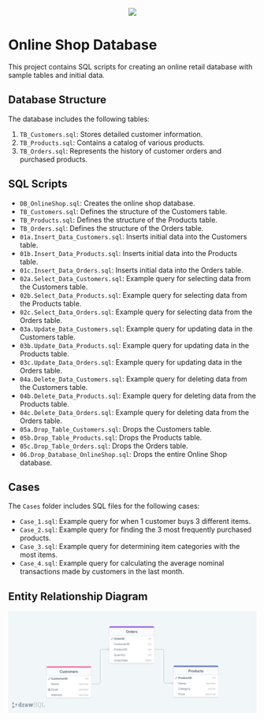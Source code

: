 <p align="center">
  <a href="https://skillicons.dev">
    <img src="https://skillicons.dev/icons?i=mysql" height="180" />
  </a>
</p>

# Online Shop Database

This project contains SQL scripts for creating an online retail database with sample tables and initial data.

## Database Structure

The database includes the following tables:

1. `TB_Customers.sql`: Stores detailed customer information.
2. `TB_Products.sql`: Contains a catalog of various products.
3. `TB_Orders.sql`: Represents the history of customer orders and purchased products.

## SQL Scripts

- `DB_OnlineShop.sql`: Creates the online shop database.
- `TB_Customers.sql`: Defines the structure of the Customers table.
- `TB_Products.sql`: Defines the structure of the Products table.
- `TB_Orders.sql`: Defines the structure of the Orders table.
- `01a.Insert_Data_Customers.sql`: Inserts initial data into the Customers table.
- `01b.Insert_Data_Products.sql`: Inserts initial data into the Products table.
- `01c.Insert_Data_Orders.sql`: Inserts initial data into the Orders table.
- `02a.Select_Data_Customers.sql`: Example query for selecting data from the Customers table.
- `02b.Select_Data_Products.sql`: Example query for selecting data from the Products table.
- `02c.Select_Data_Orders.sql`: Example query for selecting data from the Orders table.
- `03a.Update_Data_Customers.sql`: Example query for updating data in the Customers table.
- `03b.Update_Data_Products.sql`: Example query for updating data in the Products table.
- `03c.Update_Data_Orders.sql`: Example query for updating data in the Orders table.
- `04a.Delete_Data_Customers.sql`: Example query for deleting data from the Customers table.
- `04b.Delete_Data_Products.sql`: Example query for deleting data from the Products table.
- `04c.Delete_Data_Orders.sql`: Example query for deleting data from the Orders table.
- `05a.Drop_Table_Customers.sql`: Drops the Customers table.
- `05b.Drop_Table_Products.sql`: Drops the Products table.
- `05c.Drop_Table_Orders.sql`: Drops the Orders table.
- `06.Drop_Database_OnlineShop.sql`: Drops the entire Online Shop database.

## Cases

The `Cases` folder includes SQL files for the following cases:
- `Case_1.sql`: Example query for when 1 customer buys 3 different items.
- `Case_2.sql`: Example query for finding the 3 most frequently purchased products.
- `Case_3.sql`: Example query for determining item categories with the most items.
- `Case_4.sql`: Example query for calculating the average nominal transactions made by customers in the last month.

## Entity Relationship Diagram
<p align="center">
  <img src="Entity Relationship Diagram/ERD - Online Retail.png"/>
</p>

